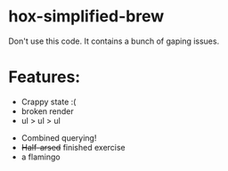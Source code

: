 # hox-simplified-brew

Don't use this code. It contains a bunch of gaping issues.

# Features:
- Crappy state :(
- broken render
- ul > ul > ul
+ Combined querying!
+ ~~Half-arsed~~ finished exercise
+ a flamingo
